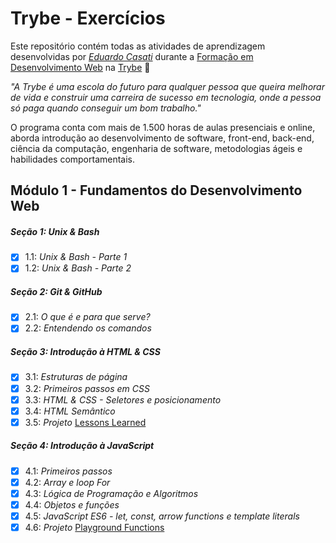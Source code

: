# Trybe - Exercícios

Este repositório contém todas as atividades de aprendizagem desenvolvidas por _[Eduardo Casati](#)_ durante a [Formação em Desenvolvimento Web](https://www.betrybe.com/formacao-desenvolvimento-web) na [Trybe](https://www.betrybe.com/) :rocket:

_"A Trybe é uma escola do futuro para qualquer pessoa que queira melhorar de vida e construir uma carreira de sucesso em tecnologia, onde a pessoa só paga quando conseguir um bom trabalho."_

O programa conta com mais de 1.500 horas de aulas presenciais e online, aborda introdução ao desenvolvimento de software, front-end, back-end, ciência da computação, engenharia de software, metodologias ágeis e habilidades comportamentais.

## Módulo 1 - Fundamentos do Desenvolvimento Web

##### Seção 1: Unix & Bash

- [X] 1.1: _Unix & Bash - Parte 1_
- [X] 1.2: _Unix & Bash - Parte 2_

##### Seção 2: Git & GitHub

- [X] 2.1: _O que é e para que serve?_
- [X] 2.2: _Entendendo os comandos_

##### Seção 3: Introdução à HTML & CSS

- [X] 3.1: _Estruturas de página_
- [X] 3.2: _Primeiros passos em CSS_
- [X] 3.3: _HTML & CSS - Seletores e posicionamento_
- [X] 3.4: _HTML Semântico_
- [X] 3.5: _Projeto_ [Lessons Learned]()

##### Seção 4: Introdução à JavaScript

- [X] 4.1: _Primeiros passos_
- [X] 4.2: _Array e loop For_
- [X] 4.3: _Lógica de Programação e Algoritmos_
- [X] 4.4: _Objetos e funções_
- [X] 4.5: _JavaScript ES6 - let, const, arrow functions e template literals_
- [X] 4.6: _Projeto_ [Playground Functions](#)